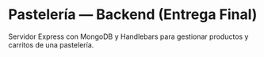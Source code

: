 # Pastelería — Backend (Entrega Final)

Servidor Express con MongoDB y Handlebars para gestionar productos y carritos de una pastelería.
